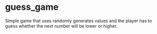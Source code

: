 # guess_game
Simple game that uses randomly generates values and the player has to guess whether the next number will be lower or higher.
